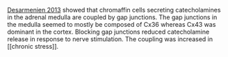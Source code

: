 [Desarmenien 2013](https://doi.org/10.1038/ncomms3938) showed that chromaffin cells secreting catecholamines in the adrenal medulla are coupled by gap junctions. The gap junctions in the medulla seemed to mostly be composed of Cx36 whereas Cx43 was dominant in the cortex. Blocking gap junctions reduced catecholamine release in response to nerve stimulation. The coupling was increased in [[chronic stress]].